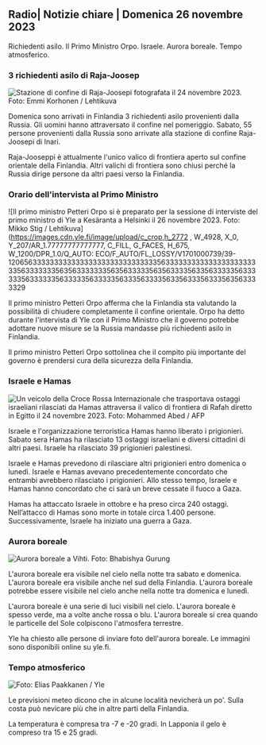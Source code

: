 Radio\| Notizie chiare \| Domenica 26 novembre 2023
---------------------------------------------

Richiedenti asilo. Il Primo Ministro Orpo. Israele. Aurora boreale. Tempo atmosferico.

### 3 richiedenti asilo di Raja-Joosep

![Stazione di confine di Raja-Joosepi fotografata il 24 novembre 2023. Foto: Emmi Korhonen / Lehtikuva](https://images.cdn.yle.fi/image/upload/c_crop,h_2880,w_5120,x_0,y_424/ar_1.7777777777777777,c_fill,g_faces,h_675,w_1200/dpr_1.0/q_auto:eco/f_auto/fl_lossy/v1700842179/39-120631365609f1502057)

Domenica sono arrivati in Finlandia 3 richiedenti asilo provenienti dalla Russia. Gli uomini hanno attraversato il confine nel pomeriggio. Sabato, 55 persone provenienti dalla Russia sono arrivate alla stazione di confine Raja-Joosepi di Inari.

Raja-Jooseppi è attualmente l'unico valico di frontiera aperto sul confine orientale della Finlandia. Altri valichi di frontiera sono chiusi perché la Russia dirige persone da altri paesi verso la Finlandia.

### Orario dell'intervista al Primo Ministro

![Il primo ministro Petteri Orpo si è preparato per la sessione di interviste del primo ministro di Yle a Kesäranta a Helsinki il 26 novembre 2023. Foto: Mikko Stig / Lehtikuva](https://images.cdn.yle.fi/image/upload/c_crop,h_2772 , W_4928, X_0, Y_207/AR_1.77777777777777, C_FILL, G_FACES, H_675, W_1200/DPR_1.0/Q_AUTO: ECO/F_AUTO/FL_LOSSY/V1701000739/39-1206563333333333333333333333333333356333333333333333333333335633333335635633333335635633333563563333563356333335633333356333333563333356333335633356333356335633356333563563333329

Il primo ministro Petteri Orpo afferma che la Finlandia sta valutando la possibilità di chiudere completamente il confine orientale. Orpo ha detto durante l'intervista di Yle con il Primo Ministro che il governo potrebbe adottare nuove misure se la Russia mandasse più richiedenti asilo in Finlandia.

Il primo ministro Petteri Orpo sottolinea che il compito più importante del governo è prendersi cura della sicurezza della Finlandia.

### Israele e Hamas

![Un veicolo della Croce Rossa Internazionale che trasportava ostaggi israeliani rilasciati da Hamas attraversa il valico di frontiera di Rafah diretto in Egitto il 24 novembre 2023. Foto: Mohammed Abed / AFP](https://images.cdn.yle.fi/image/upload/c_crop,h_2079,w_3696,x_0,y_366/ar_1.7777777777777777,c_fill,g_faces,h_675,w_1200/dpr_1.0/q_auto:eco/f_auto/fl_lossy/v1700849015/39-12064636560e4e1a0ebe)

Israele e l'organizzazione terroristica Hamas hanno liberato i prigionieri. Sabato sera Hamas ha rilasciato 13 ostaggi israeliani e diversi cittadini di altri paesi. Israele ha rilasciato 39 prigionieri palestinesi.

Israele e Hamas prevedono di rilasciare altri prigionieri entro domenica o lunedì. Israele e Hamas avevano precedentemente concordato che entrambi avrebbero rilasciato i prigionieri. Allo stesso tempo, Israele e Hamas hanno concordato che ci sarà un breve cessate il fuoco a Gaza.

Hamas ha attaccato Israele in ottobre e ha preso circa 240 ostaggi. Nell’attacco di Hamas sono morte in totale circa 1.400 persone. Successivamente, Israele ha iniziato una guerra a Gaza.

### Aurora boreale

![Aurora boreale a Vihti. Foto: Bhabishya Gurung](https://images.cdn.yle.fi/image/upload/c_crop,h_360,w_640,x_0,y_443/ar_1.777777777777777,c_fill,g_faces,h_675,w_1200/dpr_1.0/q_auto:eco/f_auto/fl_lossy/v1700996219/39-120676065630ab4cbda3)

L'aurora boreale era visibile nel cielo nella notte tra sabato e domenica. L'aurora boreale era visibile anche nel sud della Finlandia. L'aurora boreale potrebbe essere visibile nel cielo anche nella notte tra domenica e lunedì.

L'aurora boreale è una serie di luci visibili nel cielo. L'aurora boreale è spesso verde, ma a volte anche rossa o blu. L'aurora boreale si crea quando le particelle del Sole colpiscono l'atmosfera terrestre.

Yle ha chiesto alle persone di inviare foto dell'aurora boreale. Le immagini sono disponibili online su yle.fi.

### Tempo atmosferico

![ Foto: Elias Paakkanen / Yle](https://images.cdn.yle.fi/image/upload/c_crop,h_1080,w_1919,x_0,y_0/ar_1.7777777777777777,c_fill,g_faces,h_675,w_1200/dpr_1.0/q_auto:eco/f_auto/fl_lossy/v1701007097/39-120685165634edcb0ac7)

Le previsioni meteo dicono che in alcune località nevicherà un po'. Sulla costa può nevicare più che in altre parti della Finlandia.

La temperatura è compresa tra -7 e -20 gradi. In Lapponia il gelo è compreso tra 15 e 25 gradi.